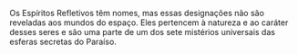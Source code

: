 ﻿Os Espíritos Refletivos têm nomes, mas essas designações não são reveladas aos mundos do espaço. Eles pertencem à natureza e ao caráter desses seres e são uma parte de um dos sete mistérios universais das esferas secretas do Paraíso.